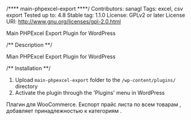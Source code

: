 /**** main-phpexcel-export ****/
Contributors: sanagl
Tags: excel, csv export
Tested up to: 4.8
Stable tag: 1.1.0
License: GPLv2 or later
License URI: http://www.gnu.org/licenses/gpl-2.0.html

Main PHPExcel Export Plugin for WordPress

/** Description **/

Mian PHPExcel Export Plugin for WordPress

/** Installation **/

1. Upload `main-phpexcel-export` folder to the `/wp-content/plugins/` directory
2. Activate the plugin through the 'Plugins' menu in WordPress

Плагин для  WooCommerce.
Експорт прайс листа по всем товарам ,
добавляет  принадлежностью к категориям .

